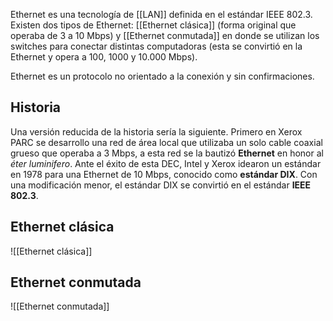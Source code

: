 Ethernet es una tecnología de [[LAN]] definida en el estándar IEEE 802.3. Existen dos tipos de Ethernet: [[Ethernet clásica]] (forma original que operaba de 3 a 10 Mbps) y [[Ethernet conmutada]] en donde se utilizan los switches para conectar distintas computadoras (esta se convirtió en la Ethernet y opera a 100, 1000 y 10.000 Mbps).

Ethernet es un protocolo no orientado a la conexión y sin confirmaciones.

## Historia
Una versión reducida de la historia sería la siguiente. Primero en Xerox PARC se desarrollo una red de área local que utilizaba un solo cable coaxial grueso que operaba a 3 Mbps, a esta red se la bautizó **Ethernet** en honor al *éter luminifero*. Ante el éxito de esta DEC, Intel y Xerox idearon un estándar en 1978 para una Ethernet de 10 Mbps, conocido como **estándar DIX**. Con una modificación menor, el estándar DIX se convirtió en el estándar **IEEE 802.3**.

## Ethernet clásica
![[Ethernet clásica]]

## Ethernet conmutada
![[Ethernet conmutada]]